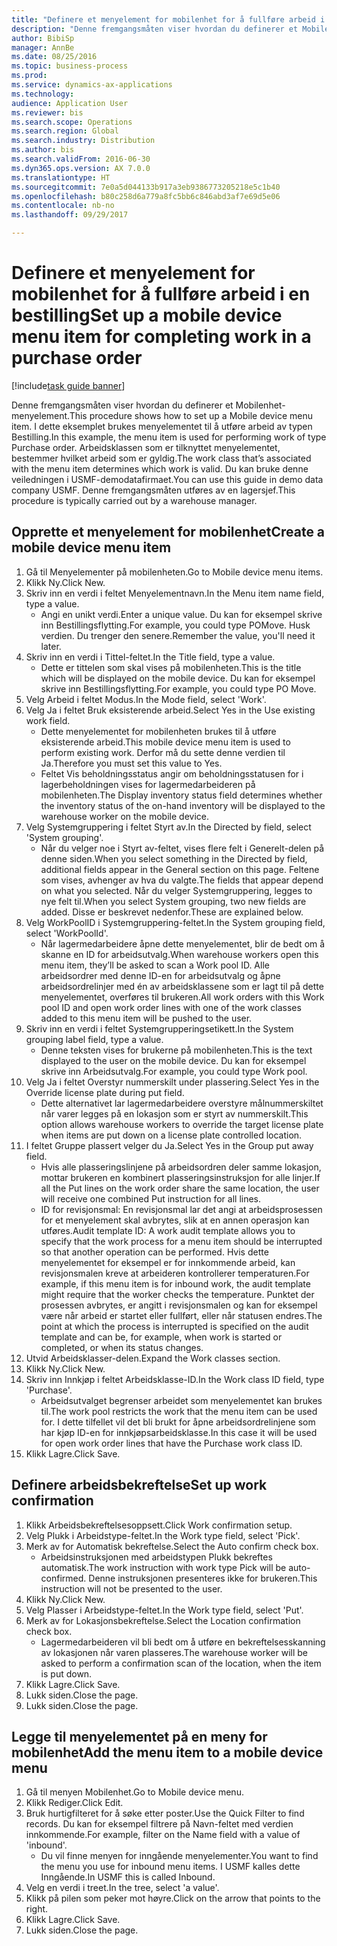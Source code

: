 ```yaml
--- 
title: "Definere et menyelement for mobilenhet for å fullføre arbeid i en bestilling"
description: "Denne fremgangsmåten viser hvordan du definerer et Mobilenhet-menyelement."
author: BibiSp
manager: AnnBe
ms.date: 08/25/2016
ms.topic: business-process
ms.prod: 
ms.service: dynamics-ax-applications
ms.technology: 
audience: Application User
ms.reviewer: bis
ms.search.scope: Operations
ms.search.region: Global
ms.search.industry: Distribution
ms.author: bis
ms.search.validFrom: 2016-06-30
ms.dyn365.ops.version: AX 7.0.0
ms.translationtype: HT
ms.sourcegitcommit: 7e0a5d044133b917a3eb9386773205218e5c1b40
ms.openlocfilehash: b80c258d6a779a8fc5bb6c846abd3af7e69d5e06
ms.contentlocale: nb-no
ms.lasthandoff: 09/29/2017

---
```

# <a name="set-up-a-mobile-device-menu-item-for-completing-work-in-a-purchase-order"></a><span data-ttu-id="3af1e-103">Definere et menyelement for mobilenhet for å fullføre arbeid i en bestilling</span><span class="sxs-lookup"><span data-stu-id="3af1e-103">Set up a mobile device menu item for completing work in a purchase order</span></span>

[!include[task guide banner](../../includes/task-guide-banner.md)]

<span data-ttu-id="3af1e-104">Denne fremgangsmåten viser hvordan du definerer et Mobilenhet-menyelement.</span><span class="sxs-lookup"><span data-stu-id="3af1e-104">This procedure shows how to set up a Mobile device menu item.</span></span> <span data-ttu-id="3af1e-105">I dette eksemplet brukes menyelementet til å utføre arbeid av typen Bestilling.</span><span class="sxs-lookup"><span data-stu-id="3af1e-105">In this example, the menu item is used for performing work of type Purchase order.</span></span> <span data-ttu-id="3af1e-106">Arbeidsklassen som er tilknyttet menyelementet, bestemmer hvilket arbeid som er gyldig.</span><span class="sxs-lookup"><span data-stu-id="3af1e-106">The work class that’s associated with the menu item determines which work is valid.</span></span> <span data-ttu-id="3af1e-107">Du kan bruke denne veiledningen i USMF-demodatafirmaet.</span><span class="sxs-lookup"><span data-stu-id="3af1e-107">You can use this guide in demo data company USMF.</span></span> <span data-ttu-id="3af1e-108">Denne fremgangsmåten utføres av en lagersjef.</span><span class="sxs-lookup"><span data-stu-id="3af1e-108">This procedure is typically carried out by a warehouse manager.</span></span>


## <a name="create-a-mobile-device-menu-item"></a><span data-ttu-id="3af1e-109">Opprette et menyelement for mobilenhet</span><span class="sxs-lookup"><span data-stu-id="3af1e-109">Create a mobile device menu item</span></span>
1. <span data-ttu-id="3af1e-110">Gå til Menyelementer på mobilenheten.</span><span class="sxs-lookup"><span data-stu-id="3af1e-110">Go to Mobile device menu items.</span></span>
2. <span data-ttu-id="3af1e-111">Klikk Ny.</span><span class="sxs-lookup"><span data-stu-id="3af1e-111">Click New.</span></span>
3. <span data-ttu-id="3af1e-112">Skriv inn en verdi i feltet Menyelementnavn.</span><span class="sxs-lookup"><span data-stu-id="3af1e-112">In the Menu item name field, type a value.</span></span>
    * <span data-ttu-id="3af1e-113">Angi en unikt verdi.</span><span class="sxs-lookup"><span data-stu-id="3af1e-113">Enter a unique value.</span></span> <span data-ttu-id="3af1e-114">Du kan for eksempel skrive inn Bestillingsflytting.</span><span class="sxs-lookup"><span data-stu-id="3af1e-114">For example, you could type POMove.</span></span> <span data-ttu-id="3af1e-115">Husk verdien. Du trenger den senere.</span><span class="sxs-lookup"><span data-stu-id="3af1e-115">Remember the value, you'll need it later.</span></span>  
4. <span data-ttu-id="3af1e-116">Skriv inn en verdi i Tittel-feltet.</span><span class="sxs-lookup"><span data-stu-id="3af1e-116">In the Title field, type a value.</span></span>
    * <span data-ttu-id="3af1e-117">Dette er tittelen som skal vises på mobilenheten.</span><span class="sxs-lookup"><span data-stu-id="3af1e-117">This is the title which will be displayed on the mobile device.</span></span> <span data-ttu-id="3af1e-118">Du kan for eksempel skrive inn Bestillingsflytting.</span><span class="sxs-lookup"><span data-stu-id="3af1e-118">For example, you could type PO Move.</span></span>  
5. <span data-ttu-id="3af1e-119">Velg Arbeid i feltet Modus.</span><span class="sxs-lookup"><span data-stu-id="3af1e-119">In the Mode field, select 'Work'.</span></span>
6. <span data-ttu-id="3af1e-120">Velg Ja i feltet Bruk eksisterende arbeid.</span><span class="sxs-lookup"><span data-stu-id="3af1e-120">Select Yes in the Use existing work field.</span></span>
    * <span data-ttu-id="3af1e-121">Dette menyelementet for mobilenheten brukes til å utføre eksisterende arbeid.</span><span class="sxs-lookup"><span data-stu-id="3af1e-121">This mobile device menu item is used to perform existing work.</span></span> <span data-ttu-id="3af1e-122">Derfor må du sette denne verdien til Ja.</span><span class="sxs-lookup"><span data-stu-id="3af1e-122">Therefore you must set this value to Yes.</span></span>  
    * <span data-ttu-id="3af1e-123">Feltet Vis beholdningsstatus angir om beholdningsstatusen for i lagerbeholdningen vises for lagermedarbeideren på mobilenheten.</span><span class="sxs-lookup"><span data-stu-id="3af1e-123">The Display inventory status field determines whether the inventory status of the on-hand inventory will be displayed to the warehouse worker on the mobile device.</span></span>  
7. <span data-ttu-id="3af1e-124">Velg Systemgruppering i feltet Styrt av.</span><span class="sxs-lookup"><span data-stu-id="3af1e-124">In the Directed by field, select 'System grouping'.</span></span>
    * <span data-ttu-id="3af1e-125">Når du velger noe i Styrt av-feltet, vises flere felt i Generelt-delen på denne siden.</span><span class="sxs-lookup"><span data-stu-id="3af1e-125">When you select something in the Directed by field, additional fields appear in the General section on this page.</span></span> <span data-ttu-id="3af1e-126">Feltene som vises, avhenger av hva du valgte.</span><span class="sxs-lookup"><span data-stu-id="3af1e-126">The fields that appear depend on what you selected.</span></span> <span data-ttu-id="3af1e-127">Når du velger Systemgruppering, legges to nye felt til.</span><span class="sxs-lookup"><span data-stu-id="3af1e-127">When you select System grouping, two new fields are added.</span></span> <span data-ttu-id="3af1e-128">Disse er beskrevet nedenfor.</span><span class="sxs-lookup"><span data-stu-id="3af1e-128">These are explained below.</span></span>  
8. <span data-ttu-id="3af1e-129">Velg WorkPoolID i Systemgruppering-feltet.</span><span class="sxs-lookup"><span data-stu-id="3af1e-129">In the System grouping field, select 'WorkPoolId'.</span></span>
    * <span data-ttu-id="3af1e-130">Når lagermedarbeidere åpne dette menyelementet, blir de bedt om å skanne en ID for arbeidsutvalg.</span><span class="sxs-lookup"><span data-stu-id="3af1e-130">When warehouse workers open this menu item, they’ll be asked to scan a Work pool ID.</span></span> <span data-ttu-id="3af1e-131">Alle arbeidsordrer med denne ID-en for arbeidsutvalg og åpne arbeidsordrelinjer med én av arbeidsklassene som er lagt til på dette menyelementet, overføres til brukeren.</span><span class="sxs-lookup"><span data-stu-id="3af1e-131">All work orders with this Work pool ID and open work order lines with one of the work classes added to this menu item will be pushed to the user.</span></span>  
9. <span data-ttu-id="3af1e-132">Skriv inn en verdi i feltet Systemgrupperingsetikett.</span><span class="sxs-lookup"><span data-stu-id="3af1e-132">In the System grouping label field, type a value.</span></span>
    * <span data-ttu-id="3af1e-133">Denne teksten vises for brukerne på mobilenheten.</span><span class="sxs-lookup"><span data-stu-id="3af1e-133">This is the text displayed to the user on the mobile device.</span></span> <span data-ttu-id="3af1e-134">Du kan for eksempel skrive inn Arbeidsutvalg.</span><span class="sxs-lookup"><span data-stu-id="3af1e-134">For example, you could type Work pool.</span></span>  
10. <span data-ttu-id="3af1e-135">Velg Ja i feltet Overstyr nummerskilt under plassering.</span><span class="sxs-lookup"><span data-stu-id="3af1e-135">Select Yes in the Override license plate during put field.</span></span>
    * <span data-ttu-id="3af1e-136">Dette alternativet lar lagermedarbeidere overstyre målnummerskiltet når varer legges på en lokasjon som er styrt av nummerskilt.</span><span class="sxs-lookup"><span data-stu-id="3af1e-136">This option allows warehouse workers to override the target license plate when items are put down on a license plate controlled location.</span></span>  
11. <span data-ttu-id="3af1e-137">I feltet Gruppe plassert velger du Ja.</span><span class="sxs-lookup"><span data-stu-id="3af1e-137">Select Yes in the Group put away field.</span></span>
    * <span data-ttu-id="3af1e-138">Hvis alle plasseringslinjene på arbeidsordren deler samme lokasjon, mottar brukeren en kombinert plasseringsinstruksjon for alle linjer.</span><span class="sxs-lookup"><span data-stu-id="3af1e-138">If all the Put lines on the work order share the same location, the user will receive one combined Put instruction for all lines.</span></span>  
    * <span data-ttu-id="3af1e-139">ID for revisjonsmal: En revisjonsmal lar det angi at arbeidsprosessen for et menyelement skal avbrytes, slik at en annen operasjon kan utføres.</span><span class="sxs-lookup"><span data-stu-id="3af1e-139">Audit template ID: A work audit template allows you to specify that the work process for a menu item should be interrupted so that another operation can be performed.</span></span> <span data-ttu-id="3af1e-140">Hvis dette menyelementet for eksempel er for innkommende arbeid, kan revisjonsmalen kreve at arbeideren kontrollerer temperaturen.</span><span class="sxs-lookup"><span data-stu-id="3af1e-140">For example, if this menu item is for inbound work, the audit template might require that the worker checks the temperature.</span></span> <span data-ttu-id="3af1e-141">Punktet der prosessen avbrytes, er angitt i revisjonsmalen og kan for eksempel være når arbeid er startet eller fullført, eller når statusen endres.</span><span class="sxs-lookup"><span data-stu-id="3af1e-141">The point at which the process is interrupted is specified on the audit template and can be, for example, when work is started or completed, or when its status changes.</span></span>  
12. <span data-ttu-id="3af1e-142">Utvid Arbeidsklasser-delen.</span><span class="sxs-lookup"><span data-stu-id="3af1e-142">Expand the Work classes section.</span></span>
13. <span data-ttu-id="3af1e-143">Klikk Ny.</span><span class="sxs-lookup"><span data-stu-id="3af1e-143">Click New.</span></span>
14. <span data-ttu-id="3af1e-144">Skriv inn Innkjøp i feltet Arbeidsklasse-ID.</span><span class="sxs-lookup"><span data-stu-id="3af1e-144">In the Work class ID field, type 'Purchase'.</span></span>
    * <span data-ttu-id="3af1e-145">Arbeidsutvalget begrenser arbeidet som menyelementet kan brukes til.</span><span class="sxs-lookup"><span data-stu-id="3af1e-145">The work pool restricts the work that the menu item can be used for.</span></span> <span data-ttu-id="3af1e-146">I dette tilfellet vil det bli brukt for åpne arbeidsordrelinjene som har kjøp ID-en for innkjøpsarbeidsklasse.</span><span class="sxs-lookup"><span data-stu-id="3af1e-146">In this case it will be used for open work order lines that have the Purchase work class ID.</span></span>  
15. <span data-ttu-id="3af1e-147">Klikk Lagre.</span><span class="sxs-lookup"><span data-stu-id="3af1e-147">Click Save.</span></span>

## <a name="set-up-work-confirmation"></a><span data-ttu-id="3af1e-148">Definere arbeidsbekreftelse</span><span class="sxs-lookup"><span data-stu-id="3af1e-148">Set up work confirmation</span></span>
1. <span data-ttu-id="3af1e-149">Klikk Arbeidsbekreftelsesoppsett.</span><span class="sxs-lookup"><span data-stu-id="3af1e-149">Click Work confirmation setup.</span></span>
2. <span data-ttu-id="3af1e-150">Velg Plukk i Arbeidstype-feltet.</span><span class="sxs-lookup"><span data-stu-id="3af1e-150">In the Work type field, select 'Pick'.</span></span>
3. <span data-ttu-id="3af1e-151">Merk av for Automatisk bekreftelse.</span><span class="sxs-lookup"><span data-stu-id="3af1e-151">Select the Auto confirm check box.</span></span>
    * <span data-ttu-id="3af1e-152">Arbeidsinstruksjonen med arbeidstypen Plukk bekreftes automatisk.</span><span class="sxs-lookup"><span data-stu-id="3af1e-152">The work instruction with work type Pick will be auto-confirmed.</span></span> <span data-ttu-id="3af1e-153">Denne instruksjonen presenteres ikke for brukeren.</span><span class="sxs-lookup"><span data-stu-id="3af1e-153">This instruction will not be presented to the user.</span></span>  
4. <span data-ttu-id="3af1e-154">Klikk Ny.</span><span class="sxs-lookup"><span data-stu-id="3af1e-154">Click New.</span></span>
5. <span data-ttu-id="3af1e-155">Velg Plasser i Arbeidstype-feltet.</span><span class="sxs-lookup"><span data-stu-id="3af1e-155">In the Work type field, select 'Put'.</span></span>
6. <span data-ttu-id="3af1e-156">Merk av for Lokasjonsbekreftelse.</span><span class="sxs-lookup"><span data-stu-id="3af1e-156">Select the Location confirmation check box.</span></span>
    * <span data-ttu-id="3af1e-157">Lagermedarbeideren vil bli bedt om å utføre en bekreftelsesskanning av lokasjonen når varen plasseres.</span><span class="sxs-lookup"><span data-stu-id="3af1e-157">The warehouse worker will be asked to perform a confirmation scan of the location, when the item is put down.</span></span>  
7. <span data-ttu-id="3af1e-158">Klikk Lagre.</span><span class="sxs-lookup"><span data-stu-id="3af1e-158">Click Save.</span></span>
8. <span data-ttu-id="3af1e-159">Lukk siden.</span><span class="sxs-lookup"><span data-stu-id="3af1e-159">Close the page.</span></span>
9. <span data-ttu-id="3af1e-160">Lukk siden.</span><span class="sxs-lookup"><span data-stu-id="3af1e-160">Close the page.</span></span>

## <a name="add-the-menu-item-to-a-mobile-device-menu"></a><span data-ttu-id="3af1e-161">Legge til menyelementet på en meny for mobilenhet</span><span class="sxs-lookup"><span data-stu-id="3af1e-161">Add the menu item to a mobile device menu</span></span>
1. <span data-ttu-id="3af1e-162">Gå til menyen Mobilenhet.</span><span class="sxs-lookup"><span data-stu-id="3af1e-162">Go to Mobile device menu.</span></span>
2. <span data-ttu-id="3af1e-163">Klikk Rediger.</span><span class="sxs-lookup"><span data-stu-id="3af1e-163">Click Edit.</span></span>
3. <span data-ttu-id="3af1e-164">Bruk hurtigfilteret for å søke etter poster.</span><span class="sxs-lookup"><span data-stu-id="3af1e-164">Use the Quick Filter to find records.</span></span> <span data-ttu-id="3af1e-165">Du kan for eksempel filtrere på Navn-feltet med verdien innkommende.</span><span class="sxs-lookup"><span data-stu-id="3af1e-165">For example, filter on the Name field with a value of 'inbound'.</span></span>
    * <span data-ttu-id="3af1e-166">Du vil finne menyen for inngående menyelementer.</span><span class="sxs-lookup"><span data-stu-id="3af1e-166">You want to find the menu you use for inbound menu items.</span></span> <span data-ttu-id="3af1e-167">I USMF kalles dette Inngående.</span><span class="sxs-lookup"><span data-stu-id="3af1e-167">In USMF this is called Inbound.</span></span>  
4. <span data-ttu-id="3af1e-168">Velg en verdi i treet.</span><span class="sxs-lookup"><span data-stu-id="3af1e-168">In the tree, select 'a value'.</span></span>
5. <span data-ttu-id="3af1e-169">Klikk på pilen som peker mot høyre.</span><span class="sxs-lookup"><span data-stu-id="3af1e-169">Click on the arrow that points to the right.</span></span>
6. <span data-ttu-id="3af1e-170">Klikk Lagre.</span><span class="sxs-lookup"><span data-stu-id="3af1e-170">Click Save.</span></span>
7. <span data-ttu-id="3af1e-171">Lukk siden.</span><span class="sxs-lookup"><span data-stu-id="3af1e-171">Close the page.</span></span>


